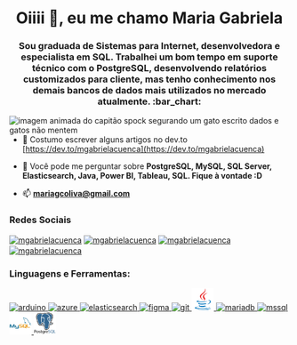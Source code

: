 <h1 align="center">Oiiii 👋, eu me chamo Maria Gabriela</h1>
<h3 align="center">Sou graduada de Sistemas para Internet, desenvolvedora e especialista em SQL. Trabalhei um bom tempo em suporte técnico com o PostgreSQL, desenvolvendo relatórios customizados para cliente, mas tenho conhecimento nos demais bancos de dados mais utilizados no mercado atualmente. :bar_chart:</h3>

<img src="https://media.giphy.com/media/grlkPWm6vpdRqZqMQV/giphy.gif?cid=ecf05e47lwukpmcz1j11tsli085qflrtl8xlvf1rlr0kvrxn&rid=giphy.gif&ct=g" alt="imagem animada do capitão spock segurando um gato escrito dados e gatos não mentem" align="right"/>

- 📝 Costumo escrever alguns artigos no dev.to [https://dev.to/mgabrielacuenca](https://dev.to/mgabrielacuenca)

- 💬 Você pode me perguntar sobre **PostgreSQL, MySQL, SQL Server, Elasticsearch, Java, Power BI, Tableau, SQL. Fique à vontade :D**

- 📫 **mariagcoliva@gmail.com**

<h3 align="left">Redes Sociais</h3>
<p align="left">
<a href="https://dev.to/mgabrielacuenca" target="blank"><img align="center" src="https://cdn.jsdelivr.net/npm/simple-icons@3.0.1/icons/dev-dot-to.svg" alt="mgabrielacuenca" height="30" width="40" /></a>
<a href="https://twitter.com/mgabrielacuenca" target="blank"><img align="center" src="https://raw.githubusercontent.com/rahuldkjain/github-profile-readme-generator/master/src/images/icons/Social/twitter.svg" alt="mgabrielacuenca" height="30" width="40" /></a>
<a href="https://linkedin.com/in/mgabrielacuenca" target="blank"><img align="center" src="https://raw.githubusercontent.com/rahuldkjain/github-profile-readme-generator/master/src/images/icons/Social/linked-in-alt.svg" alt="mgabrielacuenca" height="30" width="40" /></a>
<a href="https://instagram.com/mgabrielacuenca" target="blank"><img align="center" src="https://raw.githubusercontent.com/rahuldkjain/github-profile-readme-generator/master/src/images/icons/Social/instagram.svg" alt="mgabrielacuenca" height="30" width="40" /></a>
</p>

<h3 align="left">Linguagens e Ferramentas:</h3>
<p align="left"> <a href="https://www.arduino.cc/" target="_blank"> <img src="https://cdn.worldvectorlogo.com/logos/arduino-1.svg" alt="arduino" width="40" height="40"/> </a> <a href="https://azure.microsoft.com/en-in/" target="_blank"> <img src="https://www.vectorlogo.zone/logos/microsoft_azure/microsoft_azure-icon.svg" alt="azure" width="40" height="40"/> </a> <a href="https://www.elastic.co" target="_blank"> <img src="https://www.vectorlogo.zone/logos/elastic/elastic-icon.svg" alt="elasticsearch" width="40" height="40"/> </a> <a href="https://www.figma.com/" target="_blank"> <img src="https://www.vectorlogo.zone/logos/figma/figma-icon.svg" alt="figma" width="40" height="40"/> </a> <a href="https://git-scm.com/" target="_blank"> <img src="https://www.vectorlogo.zone/logos/git-scm/git-scm-icon.svg" alt="git" width="40" height="40"/> </a> <a href="https://www.java.com" target="_blank"> <img src="https://raw.githubusercontent.com/devicons/devicon/master/icons/java/java-original.svg" alt="java" width="40" height="40"/> </a> <a href="https://mariadb.org/" target="_blank"> <img src="https://www.vectorlogo.zone/logos/mariadb/mariadb-icon.svg" alt="mariadb" width="40" height="40"/> </a> <a href="https://www.microsoft.com/en-us/sql-server" target="_blank"> <img src="https://www.svgrepo.com/show/303229/microsoft-sql-server-logo.svg" alt="mssql" width="40" height="40"/> </a> <a href="https://www.mysql.com/" target="_blank"> <img src="https://raw.githubusercontent.com/devicons/devicon/master/icons/mysql/mysql-original-wordmark.svg" alt="mysql" width="40" height="40"/> </a> <a href="https://www.postgresql.org" target="_blank"> <img src="https://raw.githubusercontent.com/devicons/devicon/master/icons/postgresql/postgresql-original-wordmark.svg" alt="postgresql" width="40" height="40"/> </a> </p>

